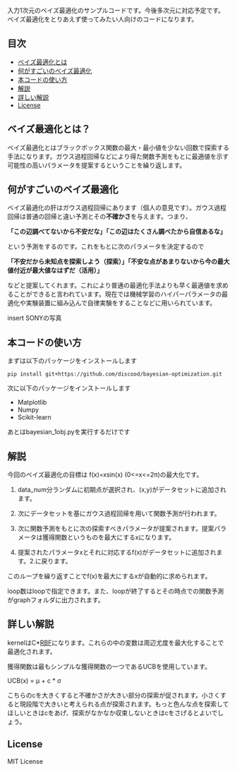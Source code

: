 入力1次元のベイズ最適化のサンプルコードです。今後多次元に対応予定です。
ベイズ最適化をとりあえず使ってみたい人向けのコードになります。

## 目次
* [ベイズ最適化とは](#ベイズ最適化とは)
* [何がすごいのベイズ最適化](#何がすごいのベイズ最適化)
* [本コードの使い方](#本コードの使い方)
* [解説](#解説)
* [詳しい解説](#詳しい解説)
* [License](#license)

## ベイズ最適化とは？
ベイズ最適化とはブラックボックス関数の最大・最小値を少ない回数で探索する手法になります。ガウス過程回帰などにより得た関数予測をもとに最適値を示す可能性の高いパラメータを提案するということを繰り返します。



## 何がすごいのベイズ最適化
ベイズ最適化の肝はガウス過程回帰にあります（個人の意見です）。ガウス過程回帰は普通の回帰と違い予測とその**不確かさ**を与えます。つまり、

**「この辺調べてないから不安だな」「この辺はたくさん調べたから自信あるな」**

という予測をするのです。これをもとに次のパラメータを決定するので

**「不安だから未知点を探索しよう（探索）」「不安な点があまりないから今の最大値付近が最大値なはずだ（活用）」**

などと提案してくれます。これにより普通の最適化手法よりも早く最適値を求めることができると言われています。現在では機械学習のハイパーパラメータの最適化や実験装置に組み込んで自律実験をすることなどに用いられています。

insert SONYの写真

## 本コードの使い方
まずは以下のパッケージをインストールします

```
pip install git+https://github.com/discood/bayesian-optimization.git
```

次に以下のパッケージをインストールします
* Matplotlib
* Numpy
* Scikit-learn

あとはbayesian_1obj.pyを実行するだけです

## 解説
今回のベイズ最適化の目標は f(x)=xsin(x) (0<=x<=2π)の最大化です。

1. data_num分ランダムに初期点が選択され、(x,y)がデータセットに追加されます。 

1. 次にデータセットを基にガウス過程回帰を用いて関数予測が行われます。

1. 次に関数予測をもとに次の探索すべきパラメータが提案されます。提案パラメータは獲得関数というものを最大にするxになります。

1. 提案されたパラメータxとそれに対応するf(x)がデータセットに追加されます。2.に戻ります。

このループを繰り返すことでf(x)を最大にするxが自動的に求められます。

loop数はloopで指定できます。また、loopが終了するとその時点での関数予測がgraphフォルダに出力されます。


## 詳しい解説
kernelはC*[RBF](https://scikit-learn.org/stable/modules/generated/sklearn.gaussian_process.kernels.RBF.html "RBF kernel")になります。これらの中の変数は周辺尤度を最大化することで最適化されます。

獲得関数は最もシンプルな獲得関数の一つであるUCBを使用しています。

UCB(x) = μ + c * σ

こちらのcを大きくすると不確かさが大きい部分の探索が促されます。小さくすると現段階で大きいと考えられる点が探索されます。もっと色んな点を探索してほしいときはcをあげ、探索がなかなか収束しないときはcをさげるとよいでしょう。

## License
MIT License
